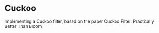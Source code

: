 # Cuckoo
Implementing a Cuckoo filter, based on the paper Cuckoo Filter: Practically Better Than Bloom

